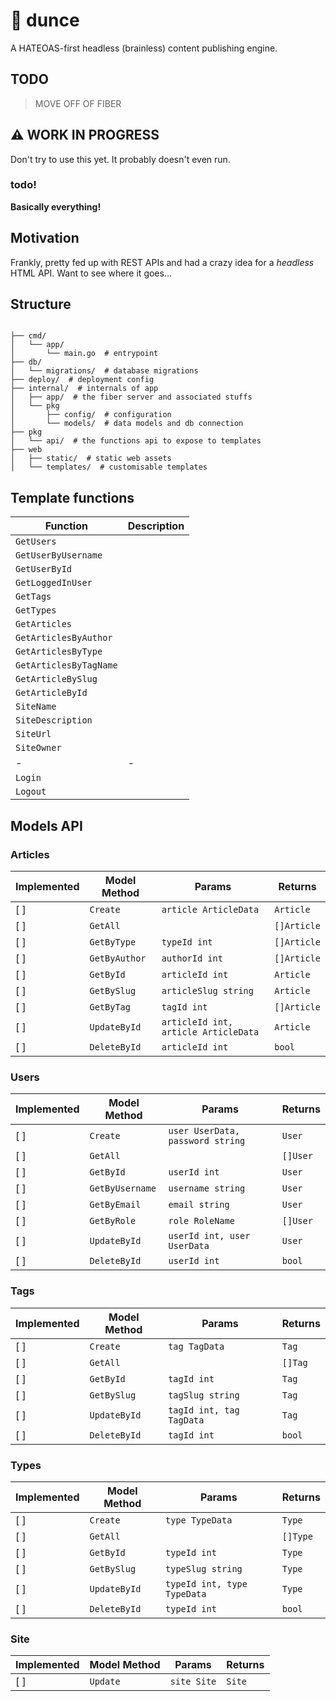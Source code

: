 # 🧠 dunce

A HATEOAS-first headless (brainless) content publishing engine.

## TODO

> MOVE OFF OF FIBER

## ⚠️ WORK IN PROGRESS

Don't try to use this yet. It probably doesn't even run.

### todo!

**Basically everything!**

## Motivation

Frankly, pretty fed up with REST APIs and had a crazy idea for a _headless_ HTML API. Want to see where it goes...

## Structure

```

├── cmd/
│   └── app/
│       └── main.go  # entrypoint
├── db/
│   └── migrations/  # database migrations
├── deploy/  # deployment config
├── internal/  # internals of app
│   ├── app/  # the fiber server and associated stuffs
│   └── pkg
│       ├── config/  # configuration
│       └── models/  # data models and db connection
├── pkg
│   └── api/  # the functions api to expose to templates
├── web
│   ├── static/  # static web assets
│   └── templates/  # customisable templates

```

## Template functions

| Function               | Description |
| ---------------------- | ----------- |
| `GetUsers`             |             |
| `GetUserByUsername`    |             |
| `GetUserById`          |             |
| `GetLoggedInUser`      |             |
| `GetTags`              |             |
| `GetTypes`             |             |
| `GetArticles`          |             |
| `GetArticlesByAuthor`  |             |
| `GetArticlesByType`    |             |
| `GetArticlesByTagName` |             |
| `GetArticleBySlug`     |             |
| `GetArticleById`       |             |
| `SiteName`             |             |
| `SiteDescription`      |             |
| `SiteUrl`              |             |
| `SiteOwner`            |             |
| -                      | -           |
| `Login`                |             |
| `Logout`               |             |

## Models API

### Articles

| Implemented | Model Method  | Params                               | Returns     |
| ----------- | ------------- | ------------------------------------ | ----------- |
| [ ]         | `Create`      | `article ArticleData`                | `Article`   |
| [ ]         | `GetAll`      |                                      | `[]Article` |
| [ ]         | `GetByType`   | `typeId int`                         | `[]Article` |
| [ ]         | `GetByAuthor` | `authorId int`                       | `[]Article` |
| [ ]         | `GetById`     | `articleId int`                      | `Article`   |
| [ ]         | `GetBySlug`   | `articleSlug string`                 | `Article`   |
| [ ]         | `GetByTag`    | `tagId int`                          | `[]Article` |
| [ ]         | `UpdateById`  | `articleId int, article ArticleData` | `Article`   |
| [ ]         | `DeleteById`  | `articleId int`                      | `bool`      |

### Users

| Implemented | Model Method    | Params                           | Returns  |
| ----------- | --------------- | -------------------------------- | -------- |
| [ ]         | `Create`        | `user UserData, password string` | `User`   |
| [ ]         | `GetAll`        |                                  | `[]User` |
| [ ]         | `GetById`       | `userId int`                     | `User`   |
| [ ]         | `GetByUsername` | `username string`                | `User`   |
| [ ]         | `GetByEmail`    | `email string`                   | `User`   |
| [ ]         | `GetByRole`     | `role RoleName`                  | `[]User` |
| [ ]         | `UpdateById`    | `userId int, user UserData`      | `User`   |
| [ ]         | `DeleteById`    | `userId int`                     | `bool`   |

### Tags

| Implemented | Model Method | Params                   | Returns |
| ----------- | ------------ | ------------------------ | ------- |
| [ ]         | `Create`     | `tag TagData`            | `Tag`   |
| [ ]         | `GetAll`     |                          | `[]Tag` |
| [ ]         | `GetById`    | `tagId int`              | `Tag`   |
| [ ]         | `GetBySlug`  | `tagSlug string`         | `Tag`   |
| [ ]         | `UpdateById` | `tagId int, tag TagData` | `Tag`   |
| [ ]         | `DeleteById` | `tagId int`              | `bool`  |

### Types

| Implemented | Model Method | Params                      | Returns  |
| ----------- | ------------ | --------------------------- | -------- |
| [ ]         | `Create`     | `type TypeData`             | `Type`   |
| [ ]         | `GetAll`     |                             | `[]Type` |
| [ ]         | `GetById`    | `typeId int`                | `Type`   |
| [ ]         | `GetBySlug`  | `typeSlug string`           | `Type`   |
| [ ]         | `UpdateById` | `typeId int, type TypeData` | `Type`   |
| [ ]         | `DeleteById` | `typeId int`                | `bool`   |

### Site

| Implemented | Model Method | Params      | Returns |
| ----------- | ------------ | ----------- | ------- |
| [ ]         | `Update`     | `site Site` | `Site`  |

